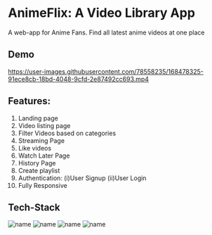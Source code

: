 # AnimeFlix: A Video Library App

A web-app for Anime Fans. Find all latest anime videos at one place

## Demo


https://user-images.githubusercontent.com/78558235/168478325-91ece8cb-18bd-4048-9cfd-2e87492cc693.mp4



## Features:

1. Landing page
2. Video listing page
3. Filter Videos based on categories
4. Streaming Page
5. Like videos
6. Watch Later Page
7. History Page
8. Create playlist
9. Authentication:
  (i)User Signup
  (ii)User Login
10. Fully Responsive

## Tech-Stack

![name](https://img.shields.io/badge/JavaScript-F7DF1E?style=for-the-badge&logo=javascript&logoColor=black)
![name](https://img.shields.io/badge/HTML5-E34F26?style=for-the-badge&logo=html5&logoColor=white)
![name](https://img.shields.io/badge/CSS3-1572B6?style=for-the-badge&logo=css3&logoColor=white)
![name](https://img.shields.io/badge/React-20232A?style=for-the-badge&logo=react&logoColor=61DAFB)
